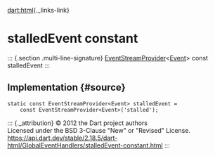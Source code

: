 [dart:html](../../dart-html/dart-html-library){._links-link}

stalledEvent constant
=====================

::: {.section .multi-line-signature}
[EventStreamProvider](../eventstreamprovider-class)\<[Event](../event-class)\>
const stalledEvent
:::

Implementation {#source}
--------------

``` {.language-dart data-language="dart"}
static const EventStreamProvider<Event> stalledEvent =
    const EventStreamProvider<Event>('stalled');
```

::: {._attribution}
© 2012 the Dart project authors\
Licensed under the BSD 3-Clause \"New\" or \"Revised\" License.\
<https://api.dart.dev/stable/2.18.5/dart-html/GlobalEventHandlers/stalledEvent-constant.html>
:::
